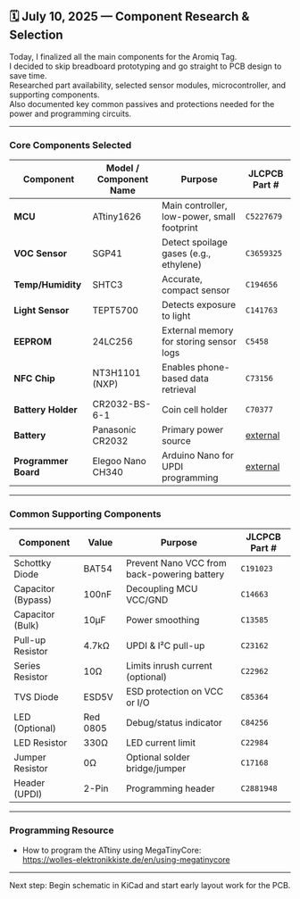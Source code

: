 ## 🗓️ July 10, 2025 — Component Research & Selection

Today, I finalized all the main components for the Aromiq Tag.  
I decided to skip breadboard prototyping and go straight to PCB design to save time.  
Researched part availability, selected sensor modules, microcontroller, and supporting components.  
Also documented key common passives and protections needed for the power and programming circuits.

---

### Core Components Selected

| Component            | Model / Component Name | Purpose                                     | JLCPCB Part #                   |
|----------------------|------------------------|---------------------------------------------|---------------------------------|
| **MCU**              | ATtiny1626             | Main controller, low-power, small footprint | `C5227679`                      |
| **VOC Sensor**       | SGP41                  | Detect spoilage gases (e.g., ethylene)      | `C3659325`                      |
| **Temp/Humidity**    | SHTC3                  | Accurate, compact sensor                    | `C194656`                       |
| **Light Sensor**     | TEPT5700               | Detects exposure to light                   | `C141763`                       |
| **EEPROM**           | 24LC256                | External memory for storing sensor logs     | `C5458`                         |
| **NFC Chip**         | NT3H1101 (NXP)         | Enables phone-based data retrieval          | `C73156`                        |
| **Battery Holder**   | CR2032-BS-6-1          | Coin cell holder                            | `C70377`                        |
| **Battery**          | Panasonic CR2032       | Primary power source                        | [external](https://www.amazon.ca/Panasonic-CR2032-Volt-Lithium-Batteries/dp/B0829PGDQR/)        |
| **Programmer Board** | Elegoo Nano CH340      | Arduino Nano for UPDI programming           | [external](https://www.amazon.ca/ELEGOO-Pre-soldered-ATmega-Compatible-Arduino/dp/B0D5LYFRQP)   |

---

### Common Supporting Components

| Component          | Value      | Purpose                                      | JLCPCB Part #  |
|--------------------|------------|----------------------------------------------|----------------|
| Schottky Diode     | BAT54      | Prevent Nano VCC from back-powering battery  | `C191023`      |
| Capacitor (Bypass) | 100nF      | Decoupling MCU VCC/GND                       | `C14663`       |
| Capacitor (Bulk)   | 10µF       | Power smoothing                              | `C13585`       |
| Pull-up Resistor   | 4.7kΩ      | UPDI & I²C pull-up                           | `C23162`       |
| Series Resistor    | 10Ω        | Limits inrush current (optional)             | `C22962`       |
| TVS Diode          | ESD5V      | ESD protection on VCC or I/O                 | `C85364`       |
| LED (Optional)     | Red 0805   | Debug/status indicator                       | `C84256`       |
| LED Resistor       | 330Ω       | LED current limit                            | `C22984`       |
| Jumper Resistor    | 0Ω         | Optional solder bridge/jumper                | `C17168`       |
| Header (UPDI)      | 2-Pin      | Programming header                           | `C2881948`     |

---

### Programming Resource

- How to program the ATtiny using MegaTinyCore:  
  https://wolles-elektronikkiste.de/en/using-megatinycore

---

Next step: Begin schematic in KiCad and start early layout work for the PCB.
